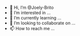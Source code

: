 - 👋 Hi, I’m @Joely-Brito
- 👀 I’m interested in ...
- 🌱 I’m currently learning ...
- 💞️ I’m looking to collaborate on ...
- 📫 How to reach me ...

<!---
Joely-Brito/Joely-Brito is a ✨ special ✨ repository because its `README.md` (this file) appears on your GitHub profile.
You can click the Preview link to take a look at your changes.
--->
